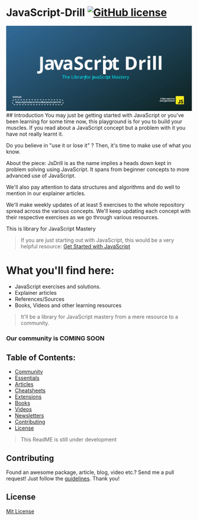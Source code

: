 # JavaScript-Drill [![GitHub license](https://img.shields.io/github/license/SinachPat/JavaScript-Drill?logo=approved)](https://github.com/SinachPat/JavaScript-Drill/blob/main/LICENSE)

<img src = "drill.svg">
## Introduction
You may just be getting started with JavaScript or you've been learning for some time now, this playground is for you to build your muscles. 
If you read about a JavaScript concept but a problem with it you have not really learnt it.

Do you believe in "use it or lose it" ? Then, it's time to make use of what you know.

About the piece:
JsDrill is as the name implies a heads down kept in problem solving using JavaScript.
It spans from beginner concepts to more advanced use of JavaScript.

We'll also pay attention to data structures and algorithms and do well to mention in our explainer articles.

We'll make weekly updates of at least 5 exercises to the whole repository spread across the various concepts.
We'll keep updating each concept with their respective exercises as we go through various resources.

This is library for JavaScript Mastery

> If you are just starting out with JavaScript, this would be a very helpful resource: [Get Started with JavaScript](https://javascript.info/intro)

# What you'll find here:
* JavaScript exercises and solutions.
* Explainer articles
* References/Sources
* Books, Videos and other learning resources

> It'll be a library for JavaScript mastery from a mere resource to a community.
 
### Our community is COMING SOON

 ## Table of Contents:
 
  - [Community](#community)
  - [Essentials](#essentials)
  - [Articles](#articles)
  - [Cheatsheets](#cheatshets)
  - [Extensions](#extensions)
  - [Books](#books)
  - [Videos](#videos)
  - [Newsletters](#newsletters)
  - [Contributing](#contributing)
  - [License](#license)
  
  >This ReadME is still under development
  
## Contributing
Found an awesome package, article, blog, video etc.? Send me a pull request! Just follow the [guidelines](/CONTRIBUTING.md). Thank you!


## License
[Mit License](https://en.wikipedia.org/wiki/MIT_License)
